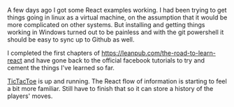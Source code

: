 A few days ago I got some React examples working. I had been trying to get things going in linux
as a virtual machine, on the assumption that it would be more complicated on other systems.
But installing and getting things working in Windows turned out to be painless and with the git powershell
it should be easy to sync up to Github as well.

I completed the first chapters of https://leanpub.com/the-road-to-learn-react and have gone back to the official facebook tutorials
to try and cement the things I've learned so far.

[TicTacToe](https://facebook.github.io/react/tutorial/tutorial.html) is up and running. The React flow of information is starting to feel
a bit more familiar. Still have to finish that so it can store a history of the players' moves.
